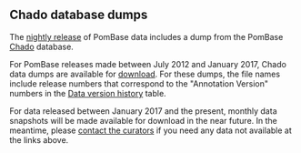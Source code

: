 ## Chado database dumps

The [nightly release](ftp://ftp.pombase.org/nightly_update/) of
PomBase data includes a dump from the PomBase
[Chado](http://gmod.org/wiki/Chado) database.

For PomBase releases made between July 2012 and January 2017, Chado
data dumps are available for [download](http://curation.pombase.org/dumps/releases/).
For these dumps, the file names include release numbers that
correspond to the "Annotation Version" numbers in the [Data version history](/about/version-history) table.

For data released between January 2017 and the present, monthly data
snapshots will be made available for download in the near future. In
the meantime, please [contact the curators](mailto:helpdesk@pombase.org)
if you need any data not available at the links above.

<!-- uncomment and replace monthly snapshot paragraph when new link active (update if needed)
[Monthly snapshots](ftp://ftp.pombase.org/pombase_data_dumps/monthly_chado_snapshots/) of the Chado data are archived and available for download.
-->
